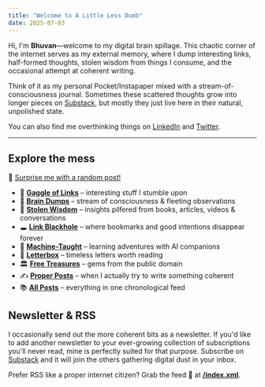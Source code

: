 ```yaml
---
title: "Welcome to A Little Less Dumb"
date: 2025-07-03
---
```


Hi, I'm **Bhuvan**—welcome to my digital brain spillage. This chaotic corner of the internet serves as my external memory, where I dump interesting links, half-formed thoughts, stolen wisdom from things I consume, and the occasional attempt at coherent writing.

Think of it as my personal Pocket/Instapaper mixed with a stream-of-consciousness journal. Sometimes these scattered thoughts grow into longer pieces on [Substack](https://bhuvan.substack.com), but mostly they just live here in their natural, unpolished state.

You can also find me overthinking things on [LinkedIn](https://www.linkedin.com/in/bebhuvan/) and [Twitter](https://x.com/bebhuvan).

---
## Explore the mess

🎲 [Surprise me with a random post!](/random)

- 📎 **[Gaggle of Links](/gaggle-of-links/)** – interesting stuff I stumble upon
- 💭 **[Brain Dumps](/brain-dumps/)** – stream of consciousness & fleeting observations  
- 📝 **[Stolen Wisdom](/stolen-wisdom/)** – insights pilfered from books, articles, videos & conversations
- 🕳️ **[Link Blackhole](/link-blackhole/)** – where bookmarks and good intentions disappear forever
- 🤖 **[Machine-Taught](/machine-taught/)** – learning adventures with AI companions
- 💌 **[Letterbox](/letterbox/)** – timeless letters worth reading
- 🏛️ **[Free Treasures](/free-treasures/)** – gems from the public domain
- ✍️ **[Proper Posts](/proper-posts/)** – when I actually try to write something coherent
- 📚 **[All Posts](/all-posts)** – everything in one chronological feed

## Newsletter & RSS

I occasionally send out the more coherent bits as a newsletter. If you'd like to add another newsletter to your ever-growing collection of subscriptions you'll never read, mine is perfectly suited for that purpose. Subscribe on [Substack](https://bhuvan.substack.com) and it will join the others gathering digital dust in your inbox.

Prefer RSS like a proper internet citizen? Grab the feed 📡 at **[/index.xml](/index.xml)**.
